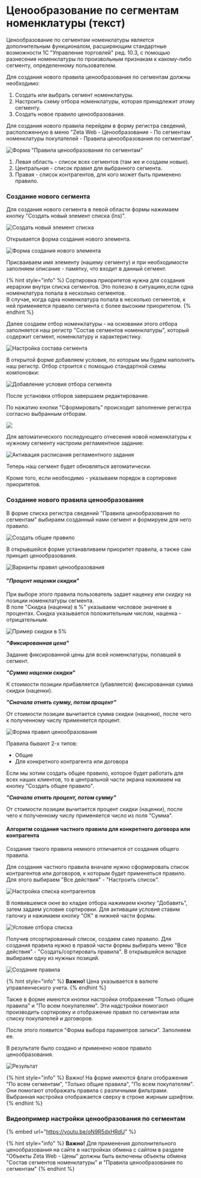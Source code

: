 # Ценообразование по сегментам номенклатуры \(текст\)

Ценообразование по сегментам номенклатуры является дополнительным функционалом, расширяющим стандартные возможности  1С  "Управление торговлей" ред. 10.3, с помощью разнесения номенклатуры по произвольным признакам к какому-либо сегменту, определенному пользователем.

Для создания нового правила ценообразования по сегментам должны необходимо:

1. Создать или выбрать сегмент номенклатуры.
2. Настроить схему отбора номенклатуры, которая принадлежит этому сегменту.
3. Создать новое правило ценообразования.

Для создания нового правила перейдем в форму регистра сведений, расположенную в меню "Zeta Web - Ценообразование - По сегментам номенклатуры покупателей - Правила ценообразования по сегментам". 

![&#x424;&#x43E;&#x440;&#x43C;&#x430; &quot;&#x41F;&#x440;&#x430;&#x432;&#x438;&#x43B;&#x430; &#x446;&#x435;&#x43D;&#x43E;&#x43E;&#x431;&#x440;&#x430;&#x437;&#x43E;&#x432;&#x430;&#x43D;&#x438;&#x44F; &#x43F;&#x43E; &#x441;&#x435;&#x433;&#x43C;&#x435;&#x43D;&#x442;&#x430;&#x43C;&quot; ](../../.gitbook/assets/image-002.png)

1. Левая область - список всех сегментов \(там же и создаем новые\).
2. Центральная - список правил для выбранного сегмента.
3. Правая - список контрагентов, для кого может быть применено правило.

### **Создание нового сегмента**

Для создания нового сегмента в левой области формы нажимаем кнопку "Создать новый элемент списка \(lns\)".

![&#x421;&#x43E;&#x437;&#x434;&#x430;&#x442;&#x44C; &#x43D;&#x43E;&#x432;&#x44B;&#x439; &#x44D;&#x43B;&#x435;&#x43C;&#x435;&#x43D;&#x442; &#x441;&#x43F;&#x438;&#x441;&#x43A;&#x430;](../../.gitbook/assets/image%20%28286%29.png)

 Открывается форма создания нового элемента.

![&#x424;&#x43E;&#x440;&#x43C;&#x430; &#x441;&#x43E;&#x437;&#x434;&#x430;&#x43D;&#x438;&#x44F; &#x43D;&#x43E;&#x432;&#x43E;&#x433;&#x43E; &#x44D;&#x43B;&#x435;&#x43C;&#x435;&#x43D;&#x442;&#x430;](../../.gitbook/assets/image%20%28246%29.png)

Присваиваем имя элементу \(нашему сегменту\) и при необходимости заполняем описание - памятку, что входит в данный сегмент.

{% hint style="info" %}
Сортировка приоритетов нужна для создания  иерархии внутри списка сегментов. Это полезно в ситуациях,если одна номенклатура попала в несколько сегментов.   
В случае, когда одна номенклатура попала в несколько сегментов, к ней применяется правило сегмента с более высоким приоритетом.
{% endhint %}

Далее создаем отбор номенклатуры - на основании этого отбора заполняется наш регистр "Состав сегментов номенклатуры", который содержит сегмент, номенклатуру и характеристику.

![&#x41D;&#x430;&#x441;&#x442;&#x440;&#x43E;&#x439;&#x43A;&#x430; &#x441;&#x43E;&#x441;&#x442;&#x430;&#x432;&#x430; &#x441;&#x435;&#x433;&#x43C;&#x435;&#x43D;&#x442;&#x430;](../../.gitbook/assets/image%20%2874%29.png)

В открытой форме добавляем условия, по которым мы будем наполнять наш регистр. Отбор строится с помощью стандартной схемы компоновки:

![&#x414;&#x43E;&#x431;&#x430;&#x432;&#x43B;&#x435;&#x43D;&#x438;&#x435; &#x443;&#x441;&#x43B;&#x43E;&#x432;&#x438;&#x44F; &#x43E;&#x442;&#x431;&#x43E;&#x440;&#x430; &#x441;&#x435;&#x433;&#x43C;&#x435;&#x43D;&#x442;&#x430;](../../.gitbook/assets/image%20%28230%29.png)

После установки отборов завершаем редактирование.

По нажатию кнопки "Сформировать" происходит заполнение регистра согласно выбранным отборам.

![](../../.gitbook/assets/image%20%2811%29.png)

Для автоматического последующего отнесения новой номенклатуры к нужному сегменту настроим  регламентное задание:

![&#x410;&#x43A;&#x442;&#x438;&#x432;&#x430;&#x446;&#x438;&#x44F; &#x440;&#x430;&#x441;&#x43F;&#x438;&#x441;&#x430;&#x43D;&#x438;&#x44F; &#x440;&#x435;&#x433;&#x43B;&#x430;&#x43C;&#x435;&#x43D;&#x442;&#x43D;&#x43E;&#x433;&#x43E; &#x437;&#x430;&#x434;&#x430;&#x43D;&#x438;&#x44F;](../../.gitbook/assets/image%20%2843%29.png)

Теперь наш сегмент будет обновляться автоматически. 

Кроме того, если необходимо - указываем порядок в сортировке приоритетов.

### Создание нового правила ценообразования

В форме списка регистра сведений "Правила ценообразования по сегментам" выбираем созданный нами сегмент и формируем для него правило.

![&#x421;&#x43E;&#x437;&#x434;&#x430;&#x442;&#x44C; &#x43E;&#x431;&#x449;&#x435;&#x435; &#x43F;&#x440;&#x430;&#x432;&#x438;&#x43B;&#x43E;](../../.gitbook/assets/image%20%2866%29.png)

В открывшейся форме устанавливаем приоритет правила, а также сам принцип ценообразования.  

![&#x412;&#x430;&#x440;&#x438;&#x430;&#x43D;&#x442;&#x44B; &#x43F;&#x440;&#x430;&#x432;&#x438;&#x43B; &#x446;&#x435;&#x43D;&#x43E;&#x43E;&#x431;&#x440;&#x430;&#x437;&#x43E;&#x432;&#x430;&#x43D;&#x438;&#x44F;](../../.gitbook/assets/image%20%28274%29.png)

#### "_**Процент наценки скидки"**_ 

При выборе этого правила пользователь задает наценку или скидку на позиции номенклатуры сегмента.  
В поле "Скидка \(наценка\) в %"  указываем числовое значение в процентах. Скидка указывается положительным числом, наценка - отрицательным. 

![&#x41F;&#x440;&#x438;&#x43C;&#x435;&#x440; &#x441;&#x43A;&#x438;&#x434;&#x43A;&#x438; &#x432; 5%](../../.gitbook/assets/image%20%28122%29.png)

_**"Фиксированная цена"**_

Задание фиксированной цены для всей номенклатуры, попавшей в сегмент.

_**"Сумма наценки скидки"**_

К стоимости позиции прибавляется \(убавляется\) фиксированная сумма скидки \(наценки\).

_**"Сначала отнять сумму, потом процент"**_

От стоимости позиции вычитается сумма скидки \(наценки\), после чего к полученному числу применяется процент.

![&#x424;&#x43E;&#x440;&#x43C;&#x430; &#x43F;&#x440;&#x430;&#x432;&#x438;&#x43B; &#x446;&#x435;&#x43D;&#x43E;&#x43E;&#x431;&#x440;&#x430;&#x437;&#x43E;&#x432;&#x430;&#x43D;&#x438;&#x44F;](../../.gitbook/assets/image%20%28242%29.png)

Правила бывают 2-х типов:

* Общие
* Для конкретного контрагента или договора

Если мы хотим создать общее правило, которое будет работать для всех наших клиентов, то в центральной части экрана нажимаем на кнопку "Создать общее правило".

_**"Сначала отнять процент, потом сумму"**_

От стоимости позиции вычитается процент скидки \(наценки\), после чего к полученному числу применяется число из поля "Сумма".

#### **Алгоритм создания частного правила** для конкретного договора или контрагента

Создание такого правила немного отличается от создания общего правила.

 Для создания частного правила  вначале нужно сформировать список контрагентов или договоров, к которым будет применяться правило. Для этого выбираем  "Все действия" - "Настроить список". 

![&#x41D;&#x430;&#x441;&#x442;&#x440;&#x43E;&#x439;&#x43A;&#x430; &#x441;&#x43F;&#x438;&#x441;&#x43A;&#x430; &#x43A;&#x43E;&#x43D;&#x442;&#x440;&#x430;&#x433;&#x435;&#x43D;&#x442;&#x43E;&#x432;](../../.gitbook/assets/image%20%28314%29.png)

В появившемся окне  во кладке отбора нажимаем кнопку "Добавить", затем задаем условие сортировки. Для активации условия ставим галочку и нажимаем кнопку "ОК" в нижней части формы. 

![&#x423;&#x441;&#x43B;&#x43E;&#x432;&#x438;&#x435; &#x43E;&#x442;&#x431;&#x43E;&#x440;&#x430; &#x441;&#x43F;&#x438;&#x441;&#x43A;&#x430;](../../.gitbook/assets/image%20%28130%29.png)

Получив отсортированный список, создаем само правило. Для создания правила нужно в правой части формы выбирать меню "Все действия" - "Создать/сортировать правила". В открывшейся вкладке выбираем одну из нужных  позиций.

![&#x421;&#x43E;&#x437;&#x434;&#x430;&#x43D;&#x438;&#x435; &#x43F;&#x440;&#x430;&#x432;&#x438;&#x43B;&#x430;](../../.gitbook/assets/image%20%2877%29.png)

{% hint style="info" %}
**Важно!** Цена указывается в валюте управленческого учета.
{% endhint %}

Также в форме имеются кнопки настройки отображения "Только общие правила" и "По всем покупателям". Эти надстройки помогают производить сортировку и отображение правил по сегментам или списку покупателей и договоров.

После этого появится  "Форма выбора параметров записи". Заполняем ее.

В результате было создано и применено новое правило ценообразования.

![&#x420;&#x435;&#x437;&#x443;&#x43B;&#x44C;&#x442;&#x430;&#x442;](../../.gitbook/assets/image%20%28287%29.png)

{% hint style="info" %}
Важно! На форме имеются флаги отображения "По всем сегментам", "Только общие правила", "По всем покупателям". Они помогают отображать правила с различными фильтрами. Выбранная настройка отображается сверху в строке жирным шрифтом.
{% endhint %}

### Видеопример настройки ценообразования по сегментам

{% embed url="https://youtu.be/oN9R5dxHRdU" %}

{% hint style="info" %}
**Важно!** Для применения дополнительного ценообразования на сайте в настройках обмена с сайтом в разделе "Объекты Zeta Web - Цены" должны быть включены объекты обмена "Состав сегментов номенклатуры" и "Правила ценообразования по сегментам"
{% endhint %}

